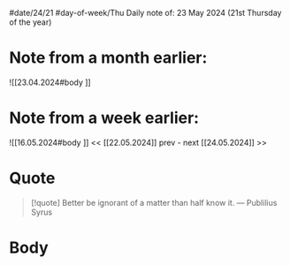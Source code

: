 
#date/24/21
#day-of-week/Thu
Daily note of: 23 May 2024 (21st Thursday of the year)

# Note from a month earlier:
![[23.04.2024#body ]]

# Note from a week earlier:
![[16.05.2024#body ]]
 << [[22.05.2024]] prev - next [[24.05.2024]] >>
# Quote

> [!quote] Better be ignorant of a matter than half know it.
> — Publilius Syrus
# Body

